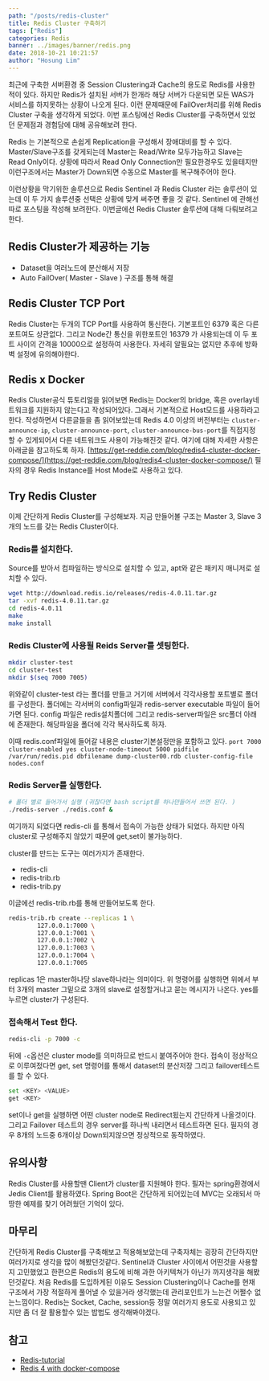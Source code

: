 ```yaml
---
path: "/posts/redis-cluster"
title: Redis Cluster 구축하기
tags: ["Redis"]
categories: Redis
banner: ../images/banner/redis.png
date: 2018-10-21 10:21:57
author: "Hosung Lim"
---
```


최근에 구축한 서버환경 중 Session Clustering과 Cache의 용도로 Redis를 사용한 적이 있다.
하지만 Redis가 설치된 서버가 한개라 해당 서버가 다운되면 모든 WAS가 서비스를 하지못하는 상황이 나오게 된다.
이런 문제때문에 FailOver처리를 위해 Redis Cluster 구축을 생각하게 되었다.
이번 포스팅에선 Redis Cluster를 구축하면서 있었던 문제점과 경험담에 대해 공유해보려 한다.

Redis 는 기본적으로 손쉽게 Replication을 구성해서 장애대비를 할 수 있다.
Master/Slave구조를 갖게되는데 Master는 Read/Write 모두가능하고 Slave는 Read Only이다.
상황에 따라서 Read Only Connection만 필요한경우도 있을테지만 이런구조에서는 Master가 Down되면 수동으로
Master를 복구해주어야 한다.

이런상황을 막기위한 솔루션으로 Redis Sentinel 과 Redis Cluster 라는 솔루션이 있는데
이 두 가지 솔루션중 선택은 상황에 맞게 써주면 좋을 것 같다. Sentinel 에 관해선 따로 포스팅을 작성해 보려한다.
이번글에선 Redis Cluster 솔루션에 대해 다뤄보려고 한다.

## Redis Cluster가 제공하는 기능

* Dataset을 여러노드에 분산해서 저장
* Auto FailOver( Master - Slave ) 구조를 통해 해결

## Redis Cluster TCP Port

Redis Cluster는 두개의 TCP Port를 사용하여 통신한다. 기본포트인 6379 혹은 다른포트여도 상관없다.
그리고 Node간 통신을 위한포트인 16379 가 사용되는데 이 두 포트 사이의 간격을 10000으로 설정하여 사용한다.
자세히 알필요는 없지만 추후에 방화벽 설정에 유의해야한다.

## Redis x Docker
Redis Cluster공식 튜토리얼을 읽어보면 Redis는 Docker의 bridge, 혹은 overlay네트워크를 지원하지 않는다고 작성되어있다. 그래서 기본적으로 Host모드를 사용하라고 한다. 작성하면서 다른글들을 좀 읽어보았는데 Redis 4.0 이상의 버전부터는 `cluster-announce-ip`, `cluster-announce-port`, `cluster-announce-bus-port`를 직접지정할 수 있게되어서 다른 네트워크도 사용이 가능해진것 같다. 여기에 대해 자세한 사항은 아래글을 참고하도록 하자.
[https://get-reddie.com/blog/redis4-cluster-docker-compose/](https://get-reddie.com/blog/redis4-cluster-docker-compose/)
필자의 경우 Redis Instance를 Host Mode로 사용하고 있다.

## Try Redis Cluster
이제 간단하게 Redis Cluster를 구성해보자. 지금 만들어볼 구조는 Master 3, Slave 3개의 노드를 갖는 Redis Cluster이다.

### Redis를 설치한다.
Source를 받아서 컴파일하는 방식으로 설치할 수 있고, apt와 같은 패키지 매니저로 설치할 수 있다.
```bash
wget http://download.redis.io/releases/redis-4.0.11.tar.gz
tar -xvf redis-4.0.11.tar.gz
cd redis-4.0.11
make
make install
```

### Redis Cluster에 사용될 Reids Server를 셋팅한다.
```bash
mkdir cluster-test
cd cluster-test
mkdir $(seq 7000 7005)
```
위와같이 cluster-test 라는 폴더를 만들고 거기에 서버에서 각각사용할 포트별로 폴더를 구성한다.
폴더에는 각서버의 config파일과 redis-server executable 파일이 들어가면 된다.
config 파일은 redis설치폴더에 그리고 redis-server파일은 src폴더 아래에 존재한다.
해당파일을 폴더에 각각 복사하도록 하자.

이때 redis.conf파일에 들어갈 내용은 cluster기본설정만을 포함하고 있다.
    ```
    port 7000
    cluster-enabled yes
    cluster-node-timeout 5000
    pidfile /var/run/redis.pid
    dbfilename dump-cluster00.rdb
    cluster-config-file nodes.conf
    ```

### Redis Server를 실행한다.
```bash
# 폴더 별로 들어가서 실행 (귀찮다면 bash script를 하나만들어서 쓰면 된다. )
./redis-server ./redis.conf &
```

여기까지 되었다면 redis-cli 를 통해서 접속이 가능한 상태가 되었다.
하지만 아직 cluster로 구성해주지 않았기 때문에 get,set이 불가능하다.

cluster를 만드는 도구는 여러가지가 존재한다.
* redis-cli
* redis-trib.rb
* redis-trib.py

이글에선 redis-trib.rb를 통해 만들어보도록 한다.
```bash
redis-trib.rb create --replicas 1 \
        127.0.0.1:7000 \
        127.0.0.1:7001 \
        127.0.0.1:7002 \
        127.0.0.1:7003 \
        127.0.0.1:7004 \
        127.0.0.1:7005
```
replicas 1은 master하나당 slave하나라는 의미이다.
위 명령어를 실행하면 위에서 부터 3개의 master 그밑으로 3개의 slave로 설정할거냐고 묻는 메시지가 나온다.
yes를 누르면 cluster가 구성된다.

### 접속해서 Test 한다.
```bash
redis-cli -p 7000 -c
```
뒤에 `-c`옵션은 cluster mode를 의미하므로 반드시 붙여주어야 한다.
접속이 정상적으로 이루여젔다면 get, set 명령어를 통해서 dataset의 분산저장 그리고 failover테스트를 할 수 있다.

```bash
set <KEY> <VALUE>
get <KEY>
```

set이나 get을 실행하면 어떤 cluster node로 Redirect됬는지 간단하게 나올것이다.
그리고 Failover 테스트의 경우 server를 하나씩 내리면서 테스트하면 된다. 필자의 경우 8개의 노드중 6개이상 Down되지않으면 정상적으로 동작하였다.



## 유의사항
Redis Cluster를 사용할땐 Client가 cluster를 지원해야 한다. 필자는 spring환경에서 Jedis Client를 활용하였다.
Spring Boot은 간단하게 되어있는데 MVC는 오래되서 마땅한 예제를 찾기 어려웠던 기억이 있다.


## 마무리
간단하게 Redis Cluster를 구축해보고 적용해보았는데 구축자체는 굉장히 간단하지만 여러가지로 생각을 많이 해봤던것같다. Sentinel과 Cluster 사이에서 어떤것을 사용할지 고민했었고 한편으론 Redis의 용도에 비해 과한 아키텍쳐가 아닌가 까지생각을 해봤던것같다. 처음 Redis를 도입하게된 이유도 Session Clustering이나 Cache를 현재 구조에서 가장 적절하게 풀어낼 수 있을거라 생각했는데 관리포인트가 느는건 어쩔수 없는느낌이다. Redis는 Socket, Cache, session등 정말 여러가지 용도로 사용되고 있지만 좀 더 잘 활용할수 있는 밥법도 생각해봐야겠다.

## 참고
* [Redis-tutorial](https://redis.io/topics/cluster-tutorial)
* [Redis 4 with docker-compose](https://get-reddie.com/blog/redis4-cluster-docker-compose/)
